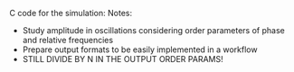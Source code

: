 C code for the simulation:
Notes:
  - Study amplitude in oscillations considering order parameters of phase and relative frequencies
  - Prepare output formats to be easily implemented in a workflow
  - STILL DIVIDE BY N IN THE OUTPUT ORDER PARAMS!
